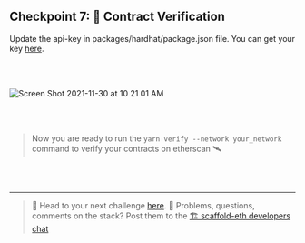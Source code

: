 ## Checkpoint 7: 📜 Contract Verification

Update the api-key in packages/hardhat/package.json file. You can get your key [here](https://etherscan.io/myapikey).

<br/>
<br/>

![Screen Shot 2021-11-30 at 10 21 01 AM](https://user-images.githubusercontent.com/9419140/144075208-c50b70aa-345f-4e36-81d6-becaa5f74857.png)

<br/>
<br/>

> Now you are ready to run the `yarn verify --network your_network` command to verify your contracts on etherscan 🛰

<br/>
<br/>

---

> 🏃 Head to your next challenge [here](https://speedrunethereum.com).
> 💬 Problems, questions, comments on the stack? Post them to the [🏗 scaffold-eth developers chat](https://t.me/joinchat/F7nCRK3kI93PoCOk)
<br/>
<br/>
